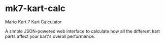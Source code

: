 mk7-kart-calc
=============

Mario Kart 7 Kart Calculator

A simple JSON-powered web interface to calculate how all the different kart parts affect your kart's overall performance.
